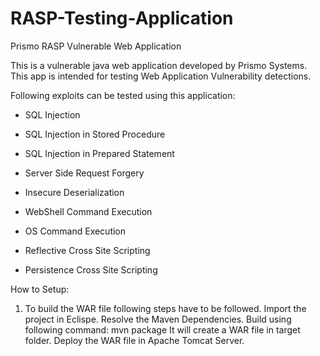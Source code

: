 # RASP-Testing-Application

Prismo RASP Vulnerable Web Application

This is a vulnerable java web application developed by Prismo Systems. This app is intended for testing Web Application Vulnerability detections. 

Following exploits can be tested using this application:

* SQL Injection

* SQL Injection in Stored Procedure

* SQL Injection in Prepared Statement

* Server Side Request Forgery

* Insecure Deserialization

* WebShell Command Execution

* OS Command Execution

* Reflective Cross Site Scripting

* Persistence Cross Site Scripting

How to Setup:
1. To build the WAR file following steps have to be followed.
	Import the project in Eclispe. Resolve the Maven Dependencies. Build using following command: mvn package
	It will create a WAR file in target folder. Deploy the WAR file in Apache Tomcat Server.
